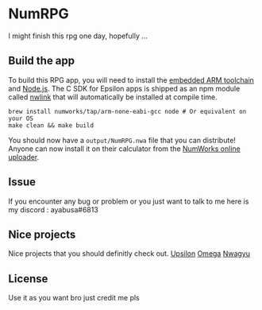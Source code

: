 # NumRPG
I might finish this rpg one day, hopefully ...

## Build the app

To build this RPG app, you will need to install the [embedded ARM toolchain](https://developer.arm.com/Tools%20and%20Software/GNU%20Toolchain) and [Node.js](https://nodejs.org/en/). The C SDK for Epsilon apps is shipped as an npm module called [nwlink](https://www.npmjs.com/package/nwlink) that will automatically be installed at compile time.

```shell
brew install numworks/tap/arm-none-eabi-gcc node # Or equivalent on your OS
make clean && make build
```

You should now have a `output/NumRPG.nwa` file that you can distribute! Anyone can now install it on their calculator from the [NumWorks online uploader](https://my.numworks.com/apps).

## Issue
If you encounter any bug or problem or you just want to talk to me here is my discord : ayabusa#6813

## Nice projects
Nice projects that you should definitly check out.
[Upsilon](https://getupsilon.web.app/)
[Omega](https://getomega.dev/)
[Nwagyu](https://www.nwagyu.com/)

## License

Use it as you want bro just credit me pls